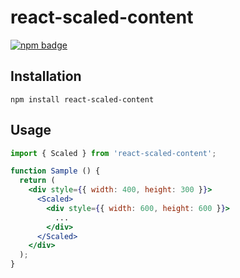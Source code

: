 # react-scaled-content

[![npm badge][npm-badge-png]][package-url]

## Installation

```
npm install react-scaled-content
```

## Usage

```jsx
import { Scaled } from 'react-scaled-content';

function Sample () {
  return (
    <div style={{ width: 400, height: 300 }}>
      <Scaled>
        <div style={{ width: 600, height: 600 }}>
          ...
        </div>
      </Scaled>
    </div>  
  );
}
```
[npm-badge-png]: https://nodei.co/npm/react-scaled-content.png
[package-url]: https://www.npmjs.com/package/react-scaled-content
